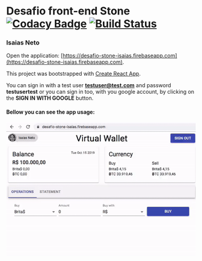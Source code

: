 # Desafio front-end Stone [![Codacy Badge](https://api.codacy.com/project/badge/Grade/ca4e4ec8f97d459d839bac5bddc67b41)](https://www.codacy.com/manual/isaiasneto/desafio-stone-isaias?utm_source=github.com&amp;utm_medium=referral&amp;utm_content=isaiasneto/desafio-stone-isaias&amp;utm_campaign=Badge_Grade) [![Build Status](https://travis-ci.org/isaiasneto/desafio-stone-isaias.svg?branch=master)](https://travis-ci.org/isaiasneto/desafio-stone-isaias)

### Isaias Neto

Open the application: [https://desafio-stone-isaias.firebaseapp.com](https://desafio-stone-isaias.firebaseapp.com).

This project was bootstrapped with [Create React App](https://github.com/facebook/create-react-app).

You can sign in with a test user **testuser@test.com** and password **testusertest** or you can sign in too, with you google account, by clicking on the **SIGN IN WITH GOOGLE** button.


#### Bellow you can see the app usage:

![App usage](/app-usage.gif?raw=true)
